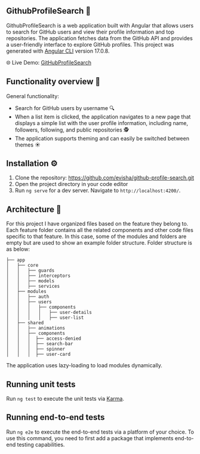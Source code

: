 ## GithubProfileSearch 🔎

GithubProfileSearch is a web application built with Angular that allows users to search for GitHub users and view their profile information and top repositories. The application fetches data from the GitHub API and provides a user-friendly interface to explore GitHub profiles.
This project was generated with [Angular CLI](https://github.com/angular/angular-cli) version 17.0.8.

🌐 Live Demo: [GitHubProfileSearch](https://deploy-preview-3--musical-dieffenbachia-0b6f0d.netlify.app/users)

## Functionality overview 🚀
General functionality:

 - Search for GitHub users by username 🔍
 - When a list item is clicked, the application navigates to a new page that displays a simple list with the user profile information, including name, followers, following, and public repositories 🕵️️
 - The application supports theming and can easily be switched between themes ☀️

## Installation ⚙️

 1. Clone the repository: https://github.com/evisha/github-profile-search.git
 2. Open the project directory in your code editor
 3. Run `ng serve` for a dev server. Navigate to `http://localhost:4200/`.

## Architecture 📁

For this project I have organized files based on the feature they belong to. Each feature folder contains all the related components and other code files specific to that feature.
In this case, some of the modules and folders are empty but are used to show an example folder structure.
Folder structure is as below:
~~~
├── app
│   ├── core
│   │   ├── guards
│   │   ├── interceptors
│   │   ├── models
│   │   ├── services
│   ├── modules
│   │   ├── auth
│   │   ├── users
│   │   │   ├── components
│   │   │   │   ├── user-details
│   │   │   │   ├── user-list
│   ├── shared
│   │   ├── animations
│   │   ├── components
│   │   │  ├── access-denied
│   │   │  ├── search-bar
│   │   │  ├── spinner
│   │   │  ├── user-card
~~~

The application uses lazy-loading to load modules dynamically.

## Running unit tests

Run `ng test` to execute the unit tests via [Karma](https://karma-runner.github.io).

## Running end-to-end tests

Run `ng e2e` to execute the end-to-end tests via a platform of your choice. To use this command, you need to first add a package that implements end-to-end testing capabilities.

